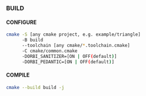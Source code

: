 ### BUILD

#### CONFIGURE
```sh
cmake -S [any cmake project, e.g. example/triangle]
      -B build
      --toolchain [any cmake/*.toolchain.cmake]
      -C cmake/common.cmake
      -DORBI_SANITIZER=[ON | OFF(default)]
      -DORBI_PEDANTIC=[ON | OFF(default)]
```

#### COMPILE
```sh
cmake --build build -j
```
